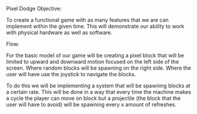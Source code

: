 Pixel Dodge
Objective:

To create a functional game with as many features that we are can implement within the given time. This will demonstrate our ability to work with physical hardware as well as software.

Flow:

For the basic model of our game will be creating a pixel block that will be limited to upward and downward motion focused on the left side of the screen. Where random blocks will be spawning on the right side. Where the user will have use the joystick to navigate the blocks.
	
To do this we will be implementing a system that will be spawning blocks at a certain rate. This will be done in a way that every time the machine makes a cycle the player can move on block but a projectile (the block that the user will have to avoid) will be spawning every x amount of refreshes.
